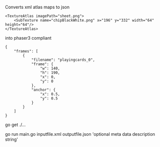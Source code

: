 Converts xml atlas maps to json

```
<TextureAtlas imagePath="sheet.png">
	<SubTexture name="chipBlackWhite.png" x="196" y="332" width="64" height="64"/>
</TextureAtlas>
```

into phaser3 compliant 

```
{
    "frames": [
        {
            "filename": "playingcards_0",
            "frame": {
                "w": 140,
                "h": 190,
                "x": 0,
                "y": 0
            },
            "anchor": {
                "x": 0.5,
                "y": 0.5
            }
        }
    ]
}
```

go get ./...

go run main.go inputfile.xml outputfile.json 'optional meta data description string'

